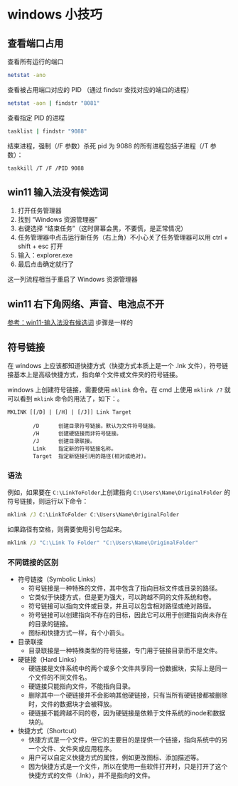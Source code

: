 # windows 小技巧

## 查看端口占用

查看所有运行的端口

```sh
netstat -ano
```

查看被占用端口对应的 PID （通过 findstr 查找对应的端口的进程）

```sh
netstat -aon | findstr "8081"
```

查看指定 PID 的进程

```sh
tasklist | findstr "9088"
```

结束进程，强制（/F 参数）杀死 pid 为 9088 的所有进程包括子进程（/T 参数）：

```sh
taskkill /T /F /PID 9088
```

## win11 输入法没有候选词

1. 打开任务管理器
2. 找到 “Windows 资源管理器”
3. 右键选择 “结束任务”（这时屏幕会黑，不要慌，是正常情况）
4. 任务管理器中点击运行新任务（右上角）不小心关了任务管理器可以用 ctrl + shift + esc 打开
5. 输入：explorer.exe
6. 最后点击确定就行了

这一列流程相当于重启了 Windows 资源管理器

## win11 右下角网络、声音、电池点不开

[参考：win11-输入法没有候选词](#win11-输入法没有候选词) 步骤是一样的

## 符号链接

在 windows 上应该都知道快捷方式（快捷方式本质上是一个 .lnk 文件），符号链接基本上是高级快捷方式，指向单个文件或文件夹的符号链接。

windows 上创建符号链接，需要使用 `mklink` 命令。在 cmd 上使用 `mklink /?` 就可以看到 `mklink` 命令的用法了，如下：。

```
MKLINK [[/D] | [/H] | [/J]] Link Target

        /D      创建目录符号链接。默认为文件符号链接。
        /H      创建硬链接而非符号链接。
        /J      创建目录联接。
        Link    指定新的符号链接名称。
        Target  指定新链接引用的路径(相对或绝对)。
```

### 语法

例如，如果要在 `C:\LinkToFolder`上创建指向 `C:\Users\Name\OriginalFolder` 的符号链接，则运行以下命令：

```cmd
mklink /J C:\LinkToFolder C:\Users\Name\OriginalFolder
```

如果路径有空格，则需要使用引号包起来。

```cmd
mklink /J "C:\Link To Folder" "C:\Users\Name\OriginalFolder"
```

### 不同链接的区别

- 符号链接（Symbolic Links）
  - 符号链接是一种特殊的文件，其中包含了指向目标文件或目录的路径。
  - 它类似于快捷方式，但是更为强大，可以跨越不同的文件系统和卷。
  - 符号链接可以指向文件或目录，并且可以包含相对路径或绝对路径。
  - 符号链接可以创建指向不存在的目标，因此它可以用于创建指向尚未存在的目录的链接。
  - 图标和快捷方式一样，有个小箭头。
- 目录联接
  - 目录联接是一种特殊类型的符号链接，专门用于链接目录而不是文件。
- 硬链接（Hard Links）
  - 硬链接是文件系统中的两个或多个文件共享同一份数据块，实际上是同一个文件的不同文件名。
  - 硬链接只能指向文件，不能指向目录。
  - 删除其中一个硬链接并不会影响其他硬链接，只有当所有硬链接都被删除时，文件的数据块才会被释放。
  - 硬链接不能跨越不同的卷，因为硬链接是依赖于文件系统的inode和数据块的。
- 快捷方式（Shortcut）
  - 快捷方式是一个文件，但它的主要目的是提供一个链接，指向系统中的另一个文件、文件夹或应用程序。
  - 用户可以自定义快捷方式的属性，例如更改图标、添加描述等。
  - 因为快捷方式是一个文件，所以在使用一些软件打开时，只是打开了这个快捷方式的文件（.lnk），并不是指向的文件。



